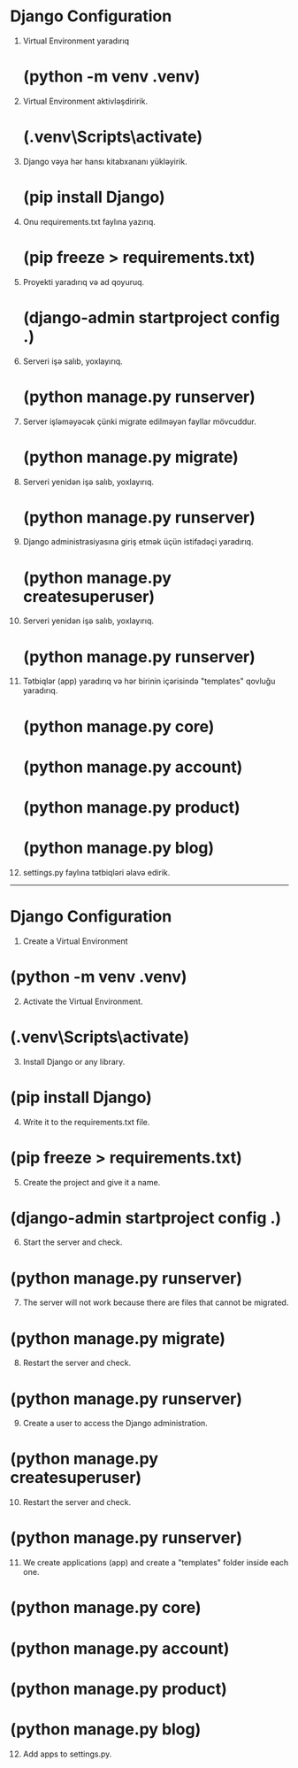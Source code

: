 # Django Configuration

1. Virtual Environment yaradırıq 
    # (python -m venv .venv)

2. Virtual Environment aktivləşdiririk.
    # (.venv\Scripts\activate)

3. Django vəya hər hansı kitabxananı yükləyirik.
    # (pip install Django)

4. Onu requirements.txt faylına yazırıq.
    # (pip freeze > requirements.txt)

5. Proyekti yaradırıq və ad qoyuruq.
    # (django-admin startproject config .)

6. Serveri işə salıb, yoxlayırıq.
    # (python manage.py runserver)

7. Server işləməyəcək çünki migrate edilməyən fayllar mövcuddur.
    # (python manage.py migrate)

8. Serveri yenidən işə salıb, yoxlayırıq.
    # (python manage.py runserver)

9. Django administrasiyasına giriş etmək üçün istifadəçi yaradırıq.
    # (python manage.py createsuperuser)

10. Serveri yenidən işə salıb, yoxlayırıq.
    # (python manage.py runserver)

11. Tətbiqlər (app) yaradırıq və hər birinin içərisində "templates" qovluğu yaradırıq.
    # (python manage.py core)
    # (python manage.py account)
    # (python manage.py product)
    # (python manage.py blog)

12. settings.py faylına tətbiqləri əlavə edirik.

-------------------------------------------------------------------------------


# Django Configuration

1. Create a Virtual Environment
# (python -m venv .venv)

2. Activate the Virtual Environment.
# (.venv\Scripts\activate)

3. Install Django or any library.
# (pip install Django)

4. Write it to the requirements.txt file.
# (pip freeze > requirements.txt)

5. Create the project and give it a name.
# (django-admin startproject config .)

6. Start the server and check.
# (python manage.py runserver)

7. The server will not work because there are files that cannot be migrated.
# (python manage.py migrate)

8. Restart the server and check.
# (python manage.py runserver)

9. Create a user to access the Django administration.
# (python manage.py createsuperuser)

10. Restart the server and check.
# (python manage.py runserver)

11. We create applications (app) and create a "templates" folder inside each one.
# (python manage.py core)
# (python manage.py account)
# (python manage.py product)
# (python manage.py blog)

12.  Add apps to settings.py.
